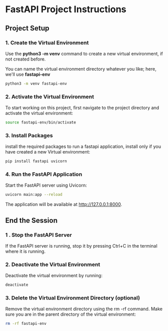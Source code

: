 # FastAPI Project Instructions

## Project Setup

### 1. Create the Virtual Environment

Use the **python3 -m venv** command to create a new virtual environment, if not created before.

You can name the virtual environment directory whatever you like; here, we'll use **fastapi-env**

```sh
python3 -m venv fastapi-env
```

### 2. Activate the Virtual Environment

To start working on this project, first navigate to the project directory and activate the virtual environment:

```sh
source fastapi-env/bin/activate
```

### 3. Install Packages

install the required packages to run a fastapi application, install only if you have created a new Virtual environment:

```sh
pip install fastapi uvicorn
```

### 4. Run the FastAPI Application

Start the FastAPI server using Uvicorn:

```sh
uvicorn main:app --reload
```

The application will be available at http://127.0.0.1:8000.

## End the Session

### 1 . Stop the FastAPI Server

If the FastAPI server is running, stop it by pressing Ctrl+C in the terminal where it is running.

### 2. Deactivate the Virtual Environment

Deactivate the virtual environment by running:

```sh
deactivate
```

### 3. Delete the Virtual Environment Directory (optional)

Remove the virtual environment directory using the rm -rf command. Make sure you are in the parent directory of the virtual environment:

```sh
rm -rf fastapi-env
```
